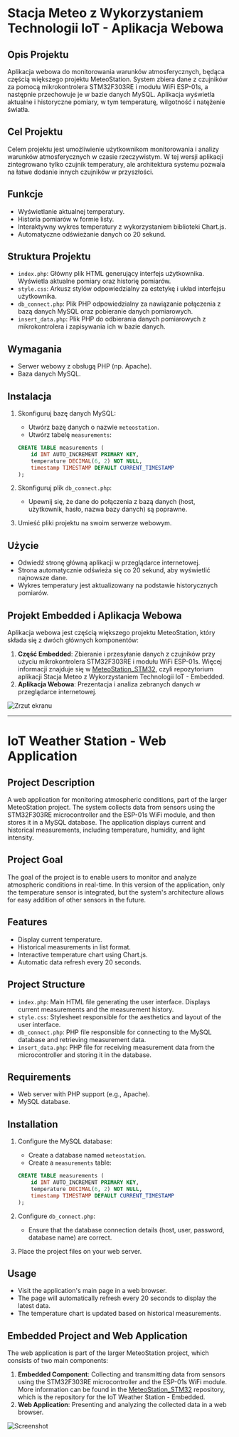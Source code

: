# Stacja Meteo z Wykorzystaniem Technologii IoT - Aplikacja Webowa

## Opis Projektu

Aplikacja webowa do monitorowania warunków atmosferycznych, będąca częścią większego projektu MeteoStation. System zbiera dane z czujników za pomocą mikrokontrolera STM32F303RE i modułu WiFi ESP-01s, a następnie przechowuje je w bazie danych MySQL. Aplikacja wyświetla aktualne i historyczne pomiary, w tym temperaturę, wilgotność i natężenie światła.

## Cel Projektu

Celem projektu jest umożliwienie użytkownikom monitorowania i analizy warunków atmosferycznych w czasie rzeczywistym. W tej wersji aplikacji zintegrowano tylko czujnik temperatury, ale architektura systemu pozwala na łatwe dodanie innych czujników w przyszłości.

## Funkcje

- Wyświetlanie aktualnej temperatury.
- Historia pomiarów w formie listy.
- Interaktywny wykres temperatury z wykorzystaniem biblioteki Chart.js.
- Automatyczne odświeżanie danych co 20 sekund.

## Struktura Projektu

- `index.php`: Główny plik HTML generujący interfejs użytkownika. Wyświetla aktualne pomiary oraz historię pomiarów.
- `style.css`: Arkusz stylów odpowiedzialny za estetykę i układ interfejsu użytkownika.
- `db_connect.php`: Plik PHP odpowiedzialny za nawiązanie połączenia z bazą danych MySQL oraz pobieranie danych pomiarowych.
- `insert_data.php`: Plik PHP do odbierania danych pomiarowych z mikrokontrolera i zapisywania ich w bazie danych.

## Wymagania

- Serwer webowy z obsługą PHP (np. Apache).
- Baza danych MySQL.

## Instalacja

1. Skonfiguruj bazę danych MySQL:
    - Utwórz bazę danych o nazwie `meteostation`.
    - Utwórz tabelę `measurements`:
    ```sql
    CREATE TABLE measurements (
        id INT AUTO_INCREMENT PRIMARY KEY,
        temperature DECIMAL(6, 2) NOT NULL,
        timestamp TIMESTAMP DEFAULT CURRENT_TIMESTAMP
    );
    ```

3. Skonfiguruj plik `db_connect.php`:
    - Upewnij się, że dane do połączenia z bazą danych (host, użytkownik, hasło, nazwa bazy danych) są poprawne.

4. Umieść pliki projektu na swoim serwerze webowym.

## Użycie

- Odwiedź stronę główną aplikacji w przeglądarce internetowej.
- Strona automatycznie odświeża się co 20 sekund, aby wyświetlić najnowsze dane.
- Wykres temperatury jest aktualizowany na podstawie historycznych pomiarów.

## Projekt Embedded i Aplikacja Webowa

Aplikacja webowa jest częścią większego projektu MeteoStation, który składa się z dwóch głównych komponentów:
1. **Część Embedded**: Zbieranie i przesyłanie danych z czujników przy użyciu mikrokontrolera STM32F303RE i modułu WiFi ESP-01s. Więcej informacji znajduje się w [MeteoStation_STM32](https://github.com/Ola2195/MeteoStation_STM32), czyli repozytorium aplikacji Stacja Meteo z Wykorzystaniem Technologii IoT - Embedded.
2. **Aplikacja Webowa**: Prezentacja i analiza zebranych danych w przeglądarce internetowej.

![Zrzut ekranu](Screenshot_2024-07-03.png)

---

# IoT Weather Station - Web Application

## Project Description

A web application for monitoring atmospheric conditions, part of the larger MeteoStation project. The system collects data from sensors using the STM32F303RE microcontroller and the ESP-01s WiFi module, and then stores it in a MySQL database. The application displays current and historical measurements, including temperature, humidity, and light intensity.

## Project Goal

The goal of the project is to enable users to monitor and analyze atmospheric conditions in real-time. In this version of the application, only the temperature sensor is integrated, but the system's architecture allows for easy addition of other sensors in the future.

## Features

- Display current temperature.
- Historical measurements in list format.
- Interactive temperature chart using Chart.js.
- Automatic data refresh every 20 seconds.

## Project Structure

- `index.php`: Main HTML file generating the user interface. Displays current measurements and the measurement history.
- `style.css`: Stylesheet responsible for the aesthetics and layout of the user interface.
- `db_connect.php`: PHP file responsible for connecting to the MySQL database and retrieving measurement data.
- `insert_data.php`: PHP file for receiving measurement data from the microcontroller and storing it in the database.

## Requirements

- Web server with PHP support (e.g., Apache).
- MySQL database.

## Installation

1. Configure the MySQL database:
    - Create a database named `meteostation`.
    - Create a `measurements` table:
    ```sql
    CREATE TABLE measurements (
        id INT AUTO_INCREMENT PRIMARY KEY,
        temperature DECIMAL(6, 2) NOT NULL,
        timestamp TIMESTAMP DEFAULT CURRENT_TIMESTAMP
    );
    ```

2. Configure `db_connect.php`:
    - Ensure that the database connection details (host, user, password, database name) are correct.

3. Place the project files on your web server.

## Usage

- Visit the application's main page in a web browser.
- The page will automatically refresh every 20 seconds to display the latest data.
- The temperature chart is updated based on historical measurements.

## Embedded Project and Web Application

The web application is part of the larger MeteoStation project, which consists of two main components:
1. **Embedded Component**: Collecting and transmitting data from sensors using the STM32F303RE microcontroller and the ESP-01s WiFi module. More information can be found in the [MeteoStation_STM32](https://github.com/Ola2195/MeteoStation_STM32) repository, which is the repository for the IoT Weather Station - Embedded.
2. **Web Application**: Presenting and analyzing the collected data in a web browser.

![Screenshot](Screenshot_2024-07-03.png)
